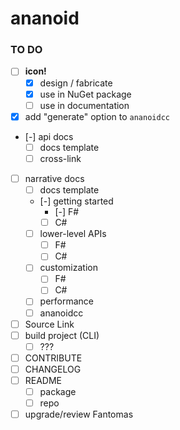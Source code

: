ananoid
===

### TO DO

- [ ] **icon!**
  - [x] design / fabricate
  - [x] use in NuGet package
  - [ ] use in documentation
- [x] add "generate" option to `ananoidcc`
- [-] api docs
  - [ ] docs template
  - [ ] cross-link
- [ ] narrative docs
  - [ ] docs template
  - [-] getting started
    - [-] F#
    - [ ] C#
  - [ ] lower-level APIs
    - [ ] F#
    - [ ] C#
  - [ ] customization
    - [ ] F#
    - [ ] C#
  - [ ] performance
  - [ ] ananoidcc
- [ ] Source Link
- [ ] build project (CLI)
  - [ ] ???
- [ ] CONTRIBUTE
- [ ] CHANGELOG
- [ ] README
  - [ ] package
  - [ ] repo
- [ ] upgrade/review Fantomas
